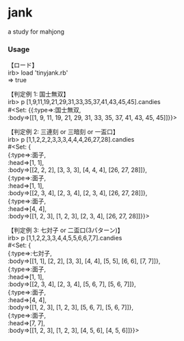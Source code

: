 
# jank

a study for mahjong

### Usage

【ロード】  
  irb> load 'tinyjank.rb'  
  => true  

【判定例 1: 国士無双】  
  irb> p [1,9,11,19,21,29,31,33,35,37,41,43,45,45].candies  
  #<Set: {{:type=>:国士無双,  
    :body=>[[1, 9, 11, 19, 21, 29, 31, 33, 35, 37, 41, 43, 45, 45]]}}>  

【判定例 2: 三連刻 or 三暗刻 or 一盃口】  
  irb> p [1,1,2,2,2,3,3,3,4,4,4,26,27,28].candies  
  #<Set: {  
   {:type=>:面子,  
    :head=>[1, 1],  
    :body=>[[2, 2, 2], [3, 3, 3], [4, 4, 4], [26, 27, 28]]},  
   {:type=>:面子,  
    :head=>[1, 1],  
    :body=>[[2, 3, 4], [2, 3, 4], [2, 3, 4], [26, 27, 28]]},  
   {:type=>:面子,  
    :head=>[4, 4],  
    :body=>[[1, 2, 3], [1, 2, 3], [2, 3, 4], [26, 27, 28]]}}>  

【判定例 3: 七対子 or 二盃口(3パターン)】  
  irb> p [1,1,2,2,3,3,4,4,5,5,6,6,7,7].candies  
  #<Set: {  
   {:type=>:七対子,  
    :body=>[[1, 1], [2, 2], [3, 3], [4, 4], [5, 5], [6, 6], [7, 7]]},  
   {:type=>:面子,  
    :head=>[1, 1],  
    :body=>[[2, 3, 4], [2, 3, 4], [5, 6, 7], [5, 6, 7]]},  
   {:type=>:面子,  
    :head=>[4, 4],  
    :body=>[[1, 2, 3], [1, 2, 3], [5, 6, 7], [5, 6, 7]]},  
   {:type=>:面子,  
    :head=>[7, 7],  
    :body=>[[1, 2, 3], [1, 2, 3], [4, 5, 6], [4, 5, 6]]}}>  


